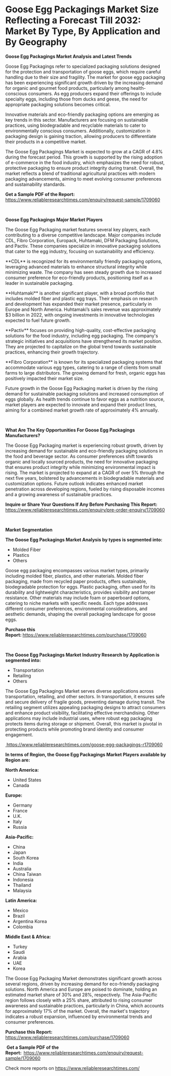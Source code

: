 <p><h1>Goose Egg Packagings Market Size Reflecting a Forecast Till 2032: Market By Type, By Application and By Geography</h1></p><p><strong>Goose Egg Packagings Market Analysis and Latest Trends</strong></p>
<p><p>Goose Egg Packagings refer to specialized packaging solutions designed for the protection and transportation of goose eggs, which require careful handling due to their size and fragility. The market for goose egg packaging has been experiencing significant growth driven by the increasing demand for organic and gourmet food products, particularly among health-conscious consumers. As egg producers expand their offerings to include specialty eggs, including those from ducks and geese, the need for appropriate packaging solutions becomes critical.</p><p>Innovative materials and eco-friendly packaging options are emerging as key trends in this sector. Manufacturers are focusing on sustainable practices, using biodegradable and recyclable materials to cater to environmentally conscious consumers. Additionally, customization in packaging design is gaining traction, allowing producers to differentiate their products in a competitive market.</p><p>The Goose Egg Packagings Market is expected to grow at a CAGR of 4.8% during the forecast period. This growth is supported by the rising adoption of e-commerce in the food industry, which emphasizes the need for robust, protective packaging to ensure product integrity during transit. Overall, the market reflects a blend of traditional agricultural practices with modern packaging advancements, aiming to meet evolving consumer preferences and sustainability standards.</p></p>
<p><strong>Get a Sample PDF of the Report:&nbsp;</strong> <a href="https://www.reliableresearchtimes.com/enquiry/request-sample/1709060?utm_campaign=1581&utm_medium=2&utm_source=Github&utm_content=ia&utm_term=27032025&utm_id=goose-egg-packagings">https://www.reliableresearchtimes.com/enquiry/request-sample/1709060</a></p>
<p>&nbsp;</p>
<p><strong>Goose Egg Packagings Major Market Players</strong></p>
<p><p>The Goose Egg Packaging market features several key players, each contributing to a diverse competitive landscape. Major companies include CDL, Fibro Corporation, Europack, Huhtamaki, DFM Packaging Solutions, and Pactiv. These companies specialize in innovative packaging solutions that cater to the egg industry, focusing on sustainability and efficiency.</p><p>**CDL** is recognized for its environmentally friendly packaging options, leveraging advanced materials to enhance structural integrity while minimizing waste. The company has seen steady growth due to increased consumer preference for eco-friendly products, positioning itself as a leader in sustainable packaging.</p><p>**Huhtamaki** is another significant player, with a broad portfolio that includes molded fiber and plastic egg trays. Their emphasis on research and development has expanded their market presence, particularly in Europe and North America. Huhtamaki’s sales revenue was approximately $3 billion in 2022, with ongoing investments in innovative technologies expected to fuel future growth.</p><p>**Pactiv** focuses on providing high-quality, cost-effective packaging solutions for the food industry, including egg packaging. The company's strategic initiatives and acquisitions have strengthened its market position. They are projected to capitalize on the global trend towards sustainable practices, enhancing their growth trajectory.</p><p>**Fibro Corporation** is known for its specialized packaging systems that accommodate various egg types, catering to a range of clients from small farms to large distributors. The growing demand for fresh, organic eggs has positively impacted their market size.</p><p>Future growth in the Goose Egg Packaging market is driven by the rising demand for sustainable packaging solutions and increased consumption of eggs globally. As health trends continue to favor eggs as a nutrition source, market players are expected to innovate and expand their product lines, aiming for a combined market growth rate of approximately 4% annually.</p></p>
<p>&nbsp;</p>
<p><strong>What Are The Key Opportunities For Goose Egg Packagings Manufacturers?</strong></p>
<p><p>The Goose Egg Packaging market is experiencing robust growth, driven by increasing demand for sustainable and eco-friendly packaging solutions in the food and beverage sector. As consumer preferences shift towards organic and locally sourced products, the need for innovative packaging that ensures product integrity while minimizing environmental impact is rising. The market is projected to expand at a CAGR of over 5% through the next five years, bolstered by advancements in biodegradable materials and customization options. Future outlook indicates enhanced market penetration across developing regions, fueled by rising disposable incomes and a growing awareness of sustainable practices.</p></p>
<p><strong>Inquire or Share Your Questions If Any Before Purchasing This Report:</strong> <a href="https://www.reliableresearchtimes.com/enquiry/pre-order-enquiry/1709060?utm_campaign=1581&utm_medium=2&utm_source=Github&utm_content=ia&utm_term=27032025&utm_id=goose-egg-packagings">https://www.reliableresearchtimes.com/enquiry/pre-order-enquiry/1709060</a></p>
<p>&nbsp;</p>
<p><strong>Market Segmentation</strong></p>
<p><strong>The Goose Egg Packagings Market Analysis by types is segmented into:</strong></p>
<p><ul><li>Molded Fiber</li><li>Plastics</li><li>Others</li></ul></p>
<p><p>Goose egg packaging encompasses various market types, primarily including molded fiber, plastics, and other materials. Molded fiber packaging, made from recycled paper products, offers sustainable, biodegradable protection for eggs. Plastic packaging, often used for its durability and lightweight characteristics, provides visibility and tamper resistance. Other materials may include foam or paperboard options, catering to niche markets with specific needs. Each type addresses different consumer preferences, environmental considerations, and aesthetic demands, shaping the overall packaging landscape for goose eggs.</p></p>
<p><strong>Purchase this Report:&nbsp;</strong><a href="https://www.reliableresearchtimes.com/purchase/1709060?utm_campaign=1581&utm_medium=2&utm_source=Github&utm_content=ia&utm_term=27032025&utm_id=goose-egg-packagings">https://www.reliableresearchtimes.com/purchase/1709060</a></p>
<p>&nbsp;</p>
<p><strong>The Goose Egg Packagings Market Industry Research by Application is segmented into:</strong></p>
<p><ul><li>Transportation</li><li>Retailing</li><li>Others</li></ul></p>
<p><p>The Goose Egg Packagings Market serves diverse applications across transportation, retailing, and other sectors. In transportation, it ensures safe and secure delivery of fragile goods, preventing damage during transit. The retailing segment utilizes appealing packaging designs to attract consumers and enhance product visibility, facilitating effective merchandising. Other applications may include industrial uses, where robust egg packaging protects items during storage or shipment. Overall, this market is pivotal in protecting products while promoting brand identity and consumer engagement.</p></p>
<p><a href="https://www.reliableresearchtimes.com/goose-egg-packagings-r1709060?utm_campaign=1581&utm_medium=2&utm_source=Github&utm_content=ia&utm_term=27032025&utm_id=goose-egg-packagings">&nbsp;https://www.reliableresearchtimes.com/goose-egg-packagings-r1709060</a></p>
<p><strong>In terms of Region, the Goose Egg Packagings Market Players available by Region are:</strong></p>
<p>
    <p> <strong> North America: </strong>
        <ul>
            <li>United States</li>
            <li>Canada</li>
        </ul>
        </p> 
    <p> <strong> Europe: </strong>
        <ul>
            <li>Germany</li>
            <li>France</li>
            <li>U.K.</li>
            <li>Italy</li>
            <li>Russia</li>
        </ul>
        </p> 
    <p> <strong> Asia-Pacific: </strong>
        <ul>
            <li>China</li>
            <li>Japan</li>
            <li>South Korea</li>
            <li>India</li>
            <li>Australia</li>
            <li>China Taiwan</li>
            <li>Indonesia</li>
            <li>Thailand</li>
            <li>Malaysia</li>
        </ul>
        </p> 
    <p> <strong> Latin America: </strong>
        <ul>
            <li>Mexico</li>
            <li>Brazil</li>
            <li>Argentina Korea</li>
            <li>Colombia</li>
        </ul>
        </p> 
    <p> <strong> Middle East & Africa: </strong>
        <ul>
            <li>Turkey</li>
            <li>Saudi</li>
            <li>Arabia</li>
            <li>UAE</li>
            <li>Korea</li>
        </ul>
    </p>
    </p>
<p><p>The Goose Egg Packaging Market demonstrates significant growth across several regions, driven by increasing demand for eco-friendly packaging solutions. North America and Europe are poised to dominate, holding an estimated market share of 30% and 28%, respectively. The Asia-Pacific region follows closely with a 25% share, attributed to rising consumer awareness and sustainable practices, particularly in China, which accounts for approximately 17% of the market. Overall, the market's trajectory indicates a robust expansion, influenced by environmental trends and consumer preferences.</p></p>
<p><strong>Purchase this Report: </strong><a href="https://www.reliableresearchtimes.com/purchase/1709060?utm_campaign=1581&utm_medium=2&utm_source=Github&utm_content=ia&utm_term=27032025&utm_id=goose-egg-packagings">https://www.reliableresearchtimes.com/purchase/1709060</a></p>
<p>&nbsp;<strong>Get a Sample PDF of the Report:&nbsp;&nbsp;</strong><a href="https://www.reliableresearchtimes.com/enquiry/request-sample/1709060?utm_campaign=1581&utm_medium=2&utm_source=Github&utm_content=ia&utm_term=27032025&utm_id=goose-egg-packagings">https://www.reliableresearchtimes.com/enquiry/request-sample/1709060</a></p>
<p><strong></strong></p>
<p>Check more reports on <a href="https://www.reliableresearchtimes.com/?utm_campaign=1581&utm_medium=2&utm_source=Github&utm_content=ia&utm_term=27032025&utm_id=goose-egg-packagings">https://www.reliableresearchtimes.com/</a></p>